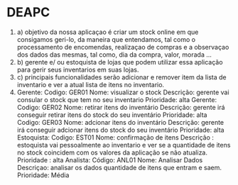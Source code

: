 # DEAPC
1. a) objetivo da nossa aplicaçao é criar um stock online em que consigamos geri-lo, da maneira que entendamos, tal como o processamento de encomendas, realizaçao de compras e a observaçao dos dados das mesmas, tal como, dia da compra, valor, morada ...
1. b) gerente e/ ou estoquista de lojas que podem utilizar essa aplicação para gerir seus inventarios em suas lojas.
1. c) principais funcionalidades serão adicionar e remover item da lista de inventario e ver a atual lista de itens no inventario.
2. Gerente: 
	Codigo: GER01
	Nome: visualizar o stock
	Descrição: gerente vai consular o stock que tem no seu inventario
	Prioridade: alta
	Gerente: 
	Codigo: GER02
	Nome: retirar itens do inventário
	Descrição: gerente irá conseguir retirar itens do stock do seu inventário
	Prioridade: alta
	Codigo: GER03
	Nome: adcionar itens do inventário
	Descrição: gerente irá conseguir adcionar itens do stock do seu inventário
	Prioridade: alta
  Estoquista:
  	Codigo: EST01
  	Nome: confirmação de itens 
	Descrição : estoquista vai pessoalmente ao inventario e ver se a quantidade de itens no stock coincidem com os valores da aplicação se não atualiza.
	Prioridade : alta
  Analista:
 	Código: ANL01
 	Nome: Analisar Dados
 	Descriçao: analisar os dados quantidade de itens que entram e saem.
 	Prioridade: Média 
 		
